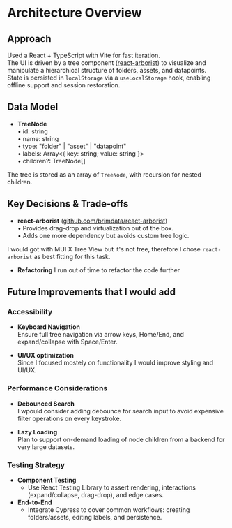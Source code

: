 # Architecture Overview

## Approach

Used a React + TypeScript with Vite for fast iteration.  
The UI is driven by a tree component ([react-arborist](https://github.com/brimdata/react-arborist)) to visualize and manipulate a hierarchical structure of folders, assets, and datapoints.  
State is persisted in `localStorage` via a `useLocalStorage` hook, enabling offline support and session restoration.

## Data Model

- **TreeNode**  
  • id: string  
  • name: string  
  • type: "folder" \| "asset" \| "datapoint"  
  • labels: Array<{ key: string; value: string }>  
  • children?: TreeNode[]

The tree is stored as an array of `TreeNode`, with recursion for nested children.

## Key Decisions & Trade-offs

- **react-arborist** ([github.com/brimdata/react-arborist](https://github.com/brimdata/react-arborist))  
  • Provides drag-drop and virtualization out of the box.  
  • Adds one more dependency but avoids custom tree logic.

I would got with MUI X Tree View but it's not free, therefore I chose `react-arborist` as best fitting for this task.

- **Refactoring**
  I run out of time to refactor the code further

## Future Improvements that I would add

### Accessibility

- **Keyboard Navigation**  
  Ensure full tree navigation via arrow keys, Home/End, and expand/collapse with Space/Enter.

- **UI/UX optimization**  
  Since I focused mostely on functionality I would improve styling and UI/UX.

### Performance Considerations

- **Debounced Search**  
  I wpould consider adding debounce for search input to avoid expensive filter operations on every keystroke.

- **Lazy Loading**  
  Plan to support on-demand loading of node children from a backend for very large datasets.

### Testing Strategy

- **Component Testing**
  - Use React Testing Library to assert rendering, interactions (expand/collapse, drag-drop), and edge cases.
- **End-to-End**
  - Integrate Cypress to cover common workflows: creating folders/assets, editing labels, and persistence.

